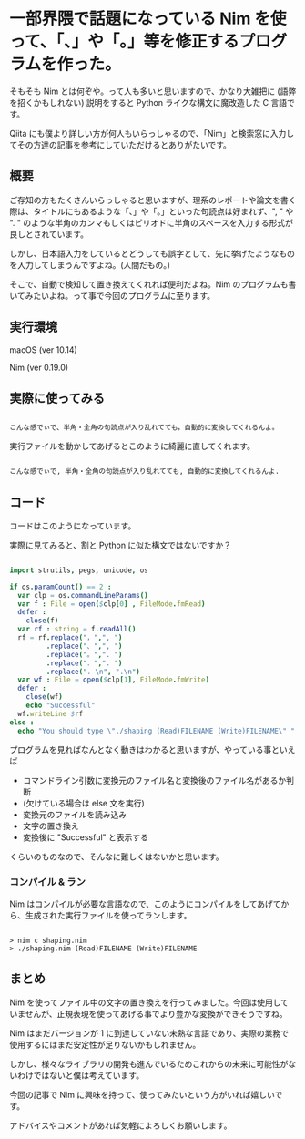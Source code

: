 # 一部界隈で話題になっている Nim を使って、「、」や「。」等を修正するプログラムを作った。

そもそも Nim とは何ぞや。って人も多いと思いますので、かなり大雑把に (語弊を招くかもしれない) 説明をすると Python ライクな構文に魔改造した C 言語です。

Qiita にも僕より詳しい方が何人もいらっしゃるので、「Nim」と検索窓に入力してその方達の記事を参考にしていただけるとありがたいです。

## 概要

ご存知の方もたくさんいらっしゃると思いますが、理系のレポートや論文を書く際は、タイトルにもあるような「、」や「。」といった句読点は好まれず、", " や ". " のような半角のカンマもしくはピリオドに半角のスペースを入力する形式が良しとされています。

しかし、日本語入力をしているとどうしても誤字として、先に挙げたようなものを入力してしまうんですよね。(人間だもの。)

そこで、自動で検知して置き換えてくれれば便利だよね。Nim のプログラムも書いてみたいよね。って事で今回のプログラムに至ります。

## 実行環境

macOS (ver 10.14)

Nim (ver 0.19.0)

## 実際に使ってみる

```sample_text.md

こんな感でぃで、半角・全角の句読点が入り乱れてても，自動的に変換してくれるんよ。

```

実行ファイルを動かしてあげるとこのように綺麗に直してくれます。

```result_text.md

こんな感でぃで, 半角・全角の句読点が入り乱れてても, 自動的に変換してくれるんよ.

```

## コード

コードはこのようになっています。

実際に見てみると、割と Python に似た構文ではないですか？

```shaping.nim

import strutils, pegs, unicode, os

if os.paramCount() == 2 :
  var clp = os.commandLineParams()
  var f : File = open($clp[0] , FileMode.fmRead)
  defer :
    close(f)
  var rf : string = f.readAll()
  rf = rf.replace("，",", ")
         .replace("、",", ")
         .replace("。",". ")
         .replace("．",". ")
         .replace(". \n", ".\n")
  var wf : File = open($clp[1], FileMode.fmWrite)
  defer :
    close(wf)
    echo "Successful"
  wf.writeLine $rf
else :
  echo "You should type \"./shaping (Read)FILENAME (Write)FILENAME\" "

```

プログラムを見ればなんとなく動きはわかると思いますが、やっている事といえば

* コマンドライン引数に変換元のファイル名と変換後のファイル名があるか判断
* (欠けている場合は else 文を実行)
* 変換元のファイルを読み込み
* 文字の置き換え
* 変換後に "Successful" と表示する

くらいのものなので、そんなに難しくはないかと思います。

### コンパイル & ラン

Nim はコンパイルが必要な言語なので、このようにコンパイルをしてあげてから、生成された実行ファイルを使ってランします。

```

> nim c shaping.nim
> ./shaping.nim (Read)FILENAME (Write)FILENAME

```

## まとめ

Nim を使ってファイル中の文字の置き換えを行ってみました。今回は使用していませんが、正規表現を使ってあげる事でより豊かな変換ができそうですね。

Nim はまだバージョンが 1 に到達していない未熟な言語であり、実際の業務で使用するにはまだ安定性が足りないかもしれません。

しかし、様々なライブラリの開発も進んでいるためこれからの未来に可能性がないわけではないと僕は考えています。

今回の記事で Nim に興味を持って、使ってみたいという方がいれば嬉しいです。

アドバイスやコメントがあれば気軽によろしくお願いします。
